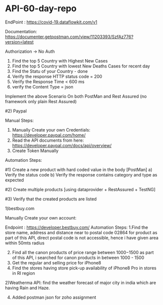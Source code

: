 # API-60-day-repo
EndPoint : https://covid-19.dataflowkit.com/v1


Documentation: https://documenter.getpostman.com/view/11203393/SzfAz776?version=latest

Authorization -> No Auth

1. Find the top 5 Country with Highest New Cases 
2. Find the top 5 Country with lowest New Deaths Cases for recent day
3. Find the Statu of your Country - done
4. Verify the response HTTP status code = 200
5. Verify the Response Time < 600 ms
6. verify the Content Type = json

Implement the above Scenario On both PostMan and Rest Assured (no framework only plain Rest Assured)


#2) Paypal

Manual Steps:

1) Manually Create your own Credentials: https://developer.paypal.com/home/
2) Read the API documents from here:
	https://developer.paypal.com/docs/api/overview/
3) Create Token Manually

Automation Steps:

#1) Create a new product with hard coded value in the body [PostMan]
	a) Verify the status code
	b) Verify the response contains category and type as expected

#2) Create multiple products [using dataprovider + RestAssured + TestNG]

#3) Verify that the created products are listed


1)bestbuy.com

Manually Create your own account:

Endpoint : https://developer.bestbuy.com/
Automation Steps:
1.Find the store name, address and distance near to postal code 02864 for product 
  as part of this API, direct postal code is not accessible, hence i have given area within 50mts radius
  
2. Find all the canon products of price range between $1000-$1500
  as part of this API, i searched for canon products in between 1000 - 1500
3. Get the regular and selling price for iPhone8 
4. Find the stores having store pick-up availability of iPhone8 Pro in stores in RI region

2)Weatherma API:
 find the weather forecast of major city in india which are having Rain and Haze.
 
4) Added postman json for zoho assignment